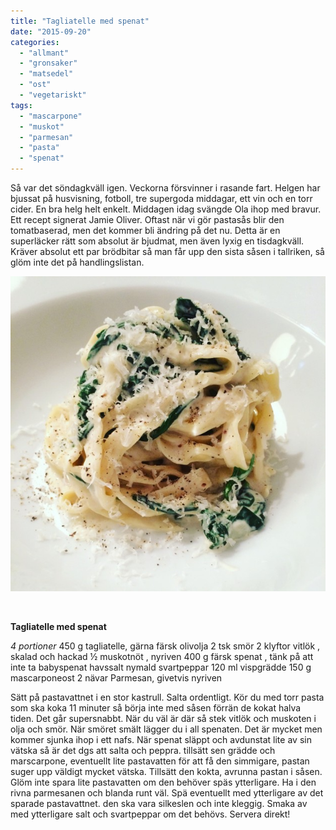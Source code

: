 ```yaml
---
title: "Tagliatelle med spenat"
date: "2015-09-20"
categories: 
  - "allmant"
  - "gronsaker"
  - "matsedel"
  - "ost"
  - "vegetariskt"
tags: 
  - "mascarpone"
  - "muskot"
  - "parmesan"
  - "pasta"
  - "spenat"
---
```


Så var det söndagkväll igen. Veckorna försvinner i rasande fart. Helgen har bjussat på husvisning, fotboll, tre supergoda middagar, ett vin och en torr cider. En bra helg helt enkelt. Middagen idag svängde Ola ihop med bravur. Ett recept signerat Jamie Oliver. Oftast när vi gör pastasås blir den tomatbaserad, men det kommer bli ändring på det nu. Detta är en superläcker rätt som absolut är bjudmat, men även lyxig en tisdagkväll. Kräver absolut ett par brödbitar så man får upp den sista såsen i tallriken, så glöm inte det på handlingslistan.

![Tagliatelle med spenat](/static/img/IMG_9206-632x632.jpg)

 

**Tagliatelle med spenat**

_4 portioner_ 450 g tagliatelle, gärna färsk olivolja 2 tsk smör 2 klyftor vitlök , skalad och hackad ½ muskotnöt , nyriven 400 g färsk spenat , tänk på att inte ta babyspenat havssalt nymald svartpeppar 120 ml vispgrädde 150 g mascarponeost 2 nävar Parmesan, givetvis nyriven

Sätt på pastavattnet i en stor kastrull. Salta ordentligt. Kör du med torr pasta som ska koka 11 minuter så börja inte med såsen förrän de kokat halva tiden. Det går supersnabbt. När du väl är där så stek vitlök och muskoten i olja och smör. När smöret smält lägger du i all spenaten. Det är mycket men kommer sjunka ihop i ett nafs. När spenat släppt och avdunstat lite av sin vätska så är det dgs att salta och peppra. tillsätt sen grädde och marscarpone, eventuellt lite pastavatten för att få den simmigare, pastan suger upp väldigt mycket vätska. Tillsätt den kokta, avrunna pastan i såsen. Glöm inte spara lite pastavatten om den behöver späs ytterligare. Ha i den rivna parmesanen och blanda runt väl. Spä eventuellt med ytterligare av det sparade pastavattnet. den ska vara silkeslen och inte kleggig. Smaka av med ytterligare salt och svartpeppar om det behövs. Servera direkt!
